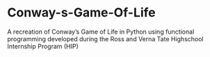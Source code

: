 # Conway-s-Game-Of-Life
A recreation of Conway’s Game of Life in Python using functional programming developed during the Ross and Verna Tate Highschool Internship Program (HIP)
